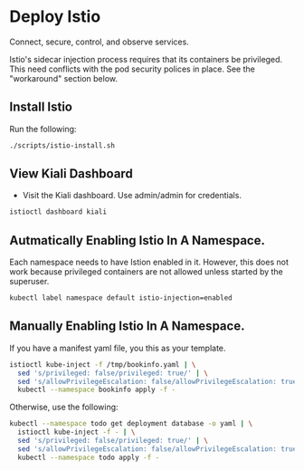 # Deploy Istio

Connect, secure, control, and observe services.

Istio's sidecar injection process requires that its containers be privileged. This
need conflicts with the pod security polices in place. See the "workaround" section
below.

## Install Istio

Run the following:

```bash
./scripts/istio-install.sh
```

## View Kiali Dashboard

* Visit the Kiali dashboard. Use admin/admin for credentials.

```bash
istioctl dashboard kiali
```

## Autmatically Enabling Istio In A Namespace.

Each namespace needs to have Istion enabled in it. However, this does not work
because privileged containers are not allowed unless started by the superuser.

```bash
kubectl label namespace default istio-injection=enabled
```

## Manually Enabling Istio In A Namespace.

If you have a manifest yaml file, you this as your template.

```bash
istioctl kube-inject -f /tmp/bookinfo.yaml | \
  sed 's/privileged: false/privileged: true/' | \
  sed 's/allowPrivilegeEscalation: false/allowPrivilegeEscalation: true/' | \
  kubectl --namespace bookinfo apply -f -
```

Otherwise, use the following:

```bash
kubectl --namespace todo get deployment database -o yaml | \
  istioctl kube-inject -f - | \
  sed 's/privileged: false/privileged: true/' | \
  sed 's/allowPrivilegeEscalation: false/allowPrivilegeEscalation: true/' | \
  kubectl --namespace todo apply -f -
```
